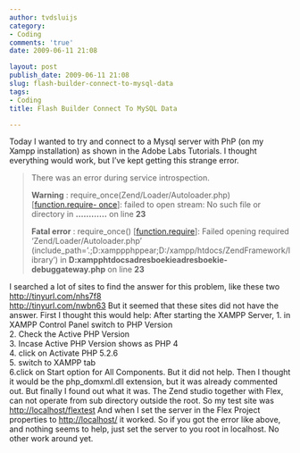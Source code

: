 ```yaml
---
author: tvdsluijs
category:
- Coding
comments: 'true'
date: 2009-06-11 21:08

layout: post
publish_date: 2009-06-11 21:08
slug: flash-builder-connect-to-mysql-data
tags:
- Coding
title: Flash Builder Connect To MySQL Data

---
```

Today I wanted to try and connect to a Mysql server with PhP (on my Xampp
installation) as shown in the Adobe Labs Tutorials. I thought everything would
work, but I’ve kept getting this strange error.

> There was an error during service introspection.  
>  
> **Warning** : require_once(Zend/Loader/Autoloader.php) [[function.require-
once](https://www.vandersluijs.nl/function.require-once)]: failed to open stream:
No such file or directory in **…………** on line **23**  
>  
>  **Fatal error** : require_once()
[[function.require](https://www.vandersluijs.nl/function.require)]: Failed opening
required ‘Zend/Loader/Autoloader.php’
(include_path=’.;D:xamppphppear;D:/xampp/htdocs/ZendFramework/library’) in
**D:xampphtdocsadresboekieadresboekie-debuggateway.php** on line **23**

I searched a lot of sites to find the answer for this problem, like these two
<http://tinyurl.com/nhs7f8>  
<http://tinyurl.com/nwbn63> But it seemed that these sites did not have the
answer. First I thought this would help: After starting the XAMPP Server, 1.
in XAMPP Control Panel switch to PHP Version  
2\. Check the Active PHP Version  
3\. Incase Active PHP Version shows as PHP 4  
4\. click on Activate PHP 5.2.6  
5\. switch to XAMPP tab  
6.click on Start option for All Components. But it did not help. Then I
thought it would be the php_domxml.dll extension, but it was already commented
out. But finally I found out what it was. The Zend studio together with Flex,
can not operate from sub directory outside the root. So my test site was
<http://localhost/flextest> And when I set the server in the Flex Project
properties to <http://localhost/> it worked. So if you got the error like
above, and nothing seems to help, just set the server to you root in
localhost. No other work around yet.

